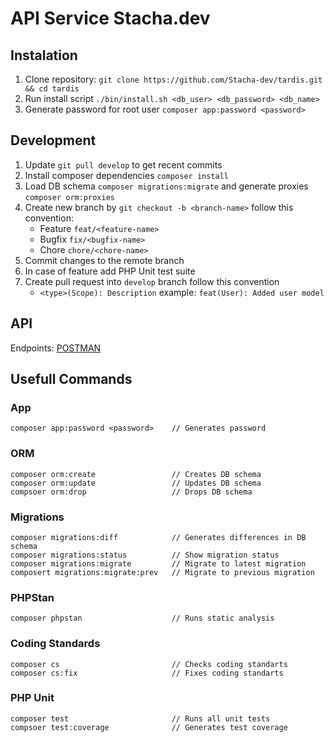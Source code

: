 # API Service Stacha.dev

## Instalation

1. Clone repository: `git clone https://github.com/Stacha-dev/tardis.git && cd tardis`
2. Run install script `./bin/install.sh <db_user> <db_password> <db_name>`
3. Generate password for root user `composer app:password <password>`

## Development

1. Update `git pull develop` to get recent commits
2. Install composer dependencies `composer install`
3. Load DB schema `composer migrations:migrate` and generate proxies `composer orm:proxies`
4. Create new branch by `git checkout -b <branch-name>` follow this convention:
    - Feature `feat/<feature-name>`
    - Bugfix `fix/<bugfix-name>`
    - Chore `chore/<chore-name>`
5. Commit changes to the remote branch
6. In case of feature add PHP Unit test suite
6. Create pull request into `develop` branch follow this convention
    - `<type>(Scope): Description` example: `feat(User): Added user model`

## API

Endpoints: [POSTMAN](https://documenter.getpostman.com/view/10875200/T1LTdP9o?version=latest)

## Usefull Commands

### App

```
composer app:password <password>    // Generates password
```

### ORM

```
composer orm:create                 // Creates DB schema
composer orm:update                 // Updates DB schema
compsoer orm:drop                   // Drops DB schema
```

### Migrations

```
composer migrations:diff            // Generates differences in DB schema
composer migrations:status          // Show migration status
composer migrations:migrate         // Migrate to latest migration
composert migrations:migrate:prev   // Migrate to previous migration
```

### PHPStan

```
composer phpstan                    // Runs static analysis
```

### Coding Standards

```
composer cs                         // Checks coding standarts
composer cs:fix                     // Fixes coding standarts
```

### PHP Unit

```
composer test                       // Runs all unit tests
compsoer test:coverage              // Generates test coverage
```
